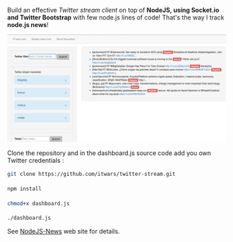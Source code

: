 Build an effective *Twitter stream client* on top of **NodeJS, using Socket.io and Twitter Bootstrap** with few node.js lines of code! That's the way I track **node.js news**!

![Twitter Stream WebApp](/img/screenshot.jpg "Twitter Stream with Bootstrap and node.js")

Clone the repository and in the dashboard.js source code add you own Twitter credentials :

```bash
git clone https://github.com/itwars/twitter-stream.git

npm install

chmod+x dashboard.js

./dashboard.js
```

See [NodeJS-News](http://www.nodejs-news.com/nodejs-tech/twitter-nodejs-bootstrap/) web site for details.
